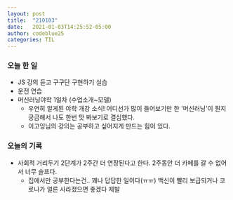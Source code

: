 ```yaml
---
layout: post
title:  "210103"
date:   2021-01-03T14:25:52-05:00
author: codeblue25
categories: TIL
---
```


<h3>오늘 한 일</h3>

* JS 강의 듣고 구구단 구현하기 실습
* 운전 연습
* 머신러닝야학 1일차 (수업소개~모델)
  * 우연히 알게된 야학 개강 소식! 어디선가 많이 들어보기만 한 '머신러닝'이 뭔지 궁금해서 나도 한번 맛 봐보기로 결심했다.
  * 이고잉님의 강의는 공부하고 싶어지게 만드는 힘이 있다. 



<h3>오늘의 기록</h3>

* 사회적 거리두기 2단계가 2주간 더 연장된다고 한다. 2주동안 더 카페를 갈 수 없어서 너무 슬프다.
  * 집에서만 공부한다는건.. 꽤나 답답한 일이다(ㅠㅠ) 백신이 빨리 보급되거나 코로나가 얼른 사라졌으면 좋겠다 제발

